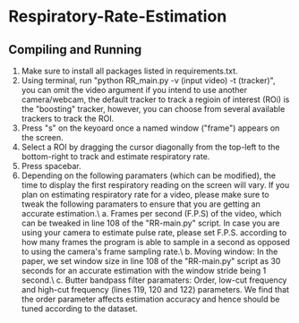 # Respiratory-Rate-Estimation
## Compiling and Running
1. Make sure to install all packages listed in requirements.txt. 
2. Using terminal, run "python RR_main.py -v (input video) -t (tracker)", you can omit the video argument if you intend to use another camera/webcam, the default tracker to track a regioin of interest (ROi) is the "boosting" tracker, however, you can choose from several available trackers to track the ROI.
3. Press "s" on the keyoard once a named window ("frame") appears on the screen.
4. Select a ROI by dragging the cursor diagonally from the top-left to the bottom-right to track and estimate respiratory rate.
5. Press spacebar.
6. Depending on the following paramaters (which can be modified), the time to display the first respiratory reading on the screen will vary.
  If you plan on estimating respiratory rate for a video, please make sure to tweak the following paramaters to ensure that you are getting an accurate estimation.\\
  a. Frames per second (F.P.S) of the video, which can be tweaked in line 108 of the "RR-main.py" script. In case you are using your camera to estimate pulse rate, please set F.P.S. according to how many frames the program is able to sample in a second as opposed to using the camera's frame sampling rate.\\
  b. Moving window: In the paper, we set window size in line 108 of the "RR-main.py" script as 30 seconds for an accurate estimation with the window stride being 1 second.\\
  c. Butter bandpass filter paramaters: Order, low-cut frequency and high-cut frequency (lines 119, 120 and 122) parameters. We find that the order parameter affects estimation accuracy and hence should be tuned according to the dataset.
